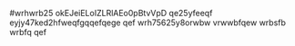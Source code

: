 #wrhwrb25
okEJeiELoIZLRlAEo0pBtvVpD
qe25yfeeqf
eyjy47ked2hfweqfgqqefqege
qef
wrh75625y8orwbw
vrwwbfqew
wrbsfb
wrbfq
qef
